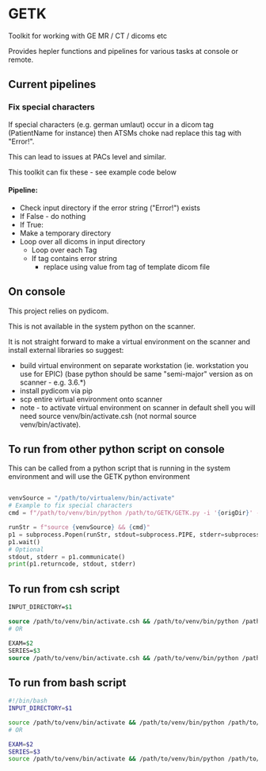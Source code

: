 # GETK
Toolkit for working with GE MR / CT / dicoms etc

Provides hepler functions and pipelines for various tasks at console or remote. 

## Current pipelines

### Fix special characters

If special characters (e.g. german umlaut) occur in a dicom tag (PatientName for instance) then ATSMs choke nad replace this tag with "Error!". 

This can lead to issues at PACs level and similar. 

This toolkit can fix these - see example code below

#### Pipeline:

- Check input directory if the error string ("Error!") exists
- If False - do nothing
- If True:
- Make a temporary directory
- Loop over all dicoms in input directory 
  - Loop over each Tag
  - If tag contains error string
    - replace using value from tag of template dicom file


## On console

This project relies on pydicom. 

This is not available in the system python on the scanner. 

It is not straight forward to make a virtual environment on the scanner and install external libraries so suggest: 
- build virtual environment on separate workstation (ie. workstation you use for EPIC) (base python should be same "semi-major" version as on scanner - e.g. 3.6.*)
- install pydicom via pip
- scp entire virtual environment onto scanner
- note - to activate virtual environment on scanner in default shell you will need source venv/bin/activate.csh (not normal source venv/bin/activate).

## To run from other python script on console

This can be called from a python script that is running in the system environment and will use the GETK python environment  

```python

venvSource = "/path/to/virtualenv/bin/activate"
# Example to fix special characters
cmd = f"/path/to/venv/bin/python /path/to/GETK/GETK.py -i '{origDir}' -t '{templateDir}' -A FSC"

runStr = f"source {venvSource} && {cmd}"
p1 = subprocess.Popen(runStr, stdout=subprocess.PIPE, stderr=subprocess.PIPE, shell=True, executable='/bin/bash')
p1.wait()
# Optional
stdout, stderr = p1.communicate()
print(p1.returncode, stdout, stderr)
```


## To run from csh script

```tcsh
INPUT_DIRECTORY=$1

source /path/to/venv/bin/activate.csh && /path/to/venv/bin/python /path/to/GETK/GETK.py -i $INPUT_DIRECTORY -t /path/to/template/file -A FSC
# OR

EXAM=$2
SERIES=$3
source /path/to/venv/bin/activate.csh && /path/to/venv/bin/python /path/to/GETK/GETK.py -i $INPUT_DIRECTORY -exam $EXAM -series $SERIES -A FSC

```

## To run from bash script

```bash
#!/bin/bash
INPUT_DIRECTORY=$1

source /path/to/venv/bin/activate && /path/to/venv/bin/python /path/to/GETK/GETK.py -i $INPUT_DIRECTORY -t /path/to/template/file -A FSC
# OR

EXAM=$2
SERIES=$3
source /path/to/venv/bin/activate && /path/to/venv/bin/python /path/to/GETK/GETK.py -i $INPUT_DIRECTORY -exam $EXAM -series $SERIES -A FSC

```